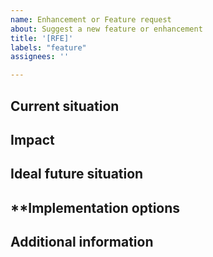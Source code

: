 ```yaml
---
name: Enhancement or Feature request
about: Suggest a new feature or enhancement
title: '[RFE]'
labels: "feature"
assignees: ''

---
```


## Current situation

<!-- [ Please describe the current situation you would like to have improved ] -->

## Impact

<!-- [ Please describe the impact the lack of the feature requested is creating ] -->

## Ideal future situation

<!-- [ Please describe the future situation after the improvement was implemented ] -->

## **Implementation options

<!-- [ Optional: please provide one or more options for implementing the feature requested ] -->

## Additional information

<!-- [ Please add any information that does not fit into any of the above sections here ] -->
